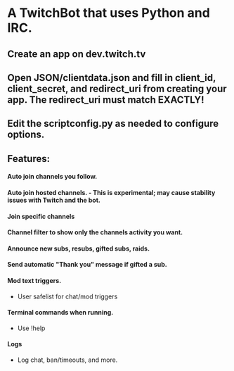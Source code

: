 # A TwitchBot that uses Python and IRC.

## Create an app on dev.twitch.tv

## Open JSON/clientdata.json and fill in client_id, client_secret, and redirect_uri from creating your app. The redirect_uri must match EXACTLY!

## Edit the scriptconfig.py as needed to configure options.

## Features:

#### Auto join channels you follow.

#### Auto join hosted channels. - This is experimental; may cause stability issues with Twitch and the bot.

#### Join specific channels

#### Channel filter to show only the channels activity you want.

#### Announce new subs, resubs, gifted subs, raids.

#### Send automatic "Thank you" message if gifted a sub.

#### Mod text triggers.

* User safelist for chat/mod triggers

#### Terminal commands when running.

* Use !help

#### Logs

* Log chat, ban/timeouts, and more.


